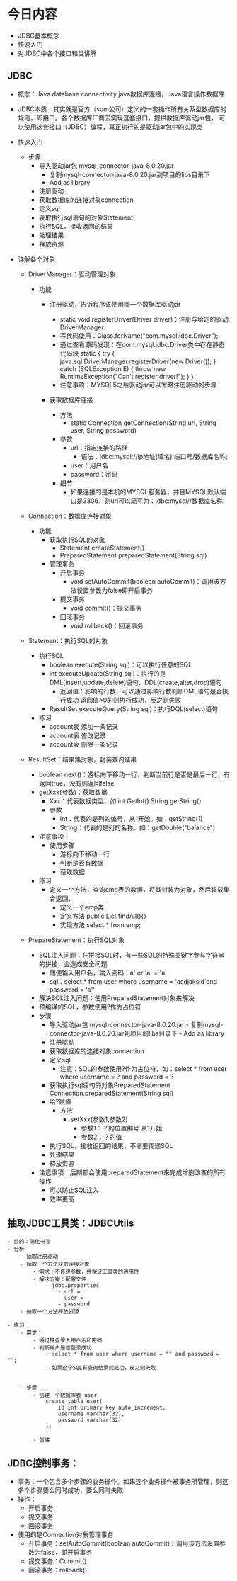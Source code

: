 # 今日内容
- JDBC基本概念
- 快速入门
- 对JDBC中各个接口和类讲解

## JDBC
- 概念：Java database connectivity java数据库连接，Java语言操作数据库
- JDBC本质：其实就是官方（sum公司）定义的一套操作所有关系型数据库的规则，即接口。各个数据库厂商去实现这套接口，提供数据库驱动jar包，
  可以使用这套接口（JDBC）编程，真正执行的是驱动jar包中的实现类
  
- 快速入门
    - 步骤
        - 导入驱动jar包 mysql-connector-java-8.0.20.jar
            - 复制mysql-connector-java-8.0.20.jar到项目的libs目录下
            - Add as library
        - 注册驱动
        - 获取数据库的连接对象connection
        - 定义sql
        - 获取执行sql语句的对象Statement
        - 执行SQL，接收返回的结果
        - 处理结果
        - 释放资源
- 详解各个对象
    - DriverManager：驱动管理对象
        - 功能
            - 注册驱动，告诉程序该使用哪一个数据库驱动jar
                - static void registerDriver(Driver driver)：注册与给定的驱动DriverManager
                - 写代码使用：Class.forName("com.mysql.jdbc.Driver");
                - 通过查看源码发现：在com.mysql.jdbc.Driver类中存在静态代码块
                    static {
                    try {
                        java.sql.DriverManager.registerDriver(new Driver());
                    } catch (SQLException E) {
                        throw new RuntimeException("Can't register driver!");
                        }
                    }
                - 注意事项：MYSQL5之后驱动jar可以省略注册驱动的步骤
                    
            - 获取数据库连接
                - 方法
                     - static Connection getConnection(String url, String user, String password)
                - 参数
                    - url：指定连接的路径
                        - 语法：jdbc:mysql://ip地址(域名):端口号/数据库名称;
                    - user：用户名
                    - password：密码
                - 细节
                    - 如果连接的是本机的MYSQL服务器，并且MYSQL默认端口是3306，则url可以简写为：jdbc:mysql//数据库名称
                    
    - Connection：数据库连接对象
        - 功能
            - 获取执行SQL的对象
                - Statement createStatement()
                - PreparedStatement preparedStatement(String sql)
            - 管理事务
                - 开启事务
                    - void setAutoCommit(boolean autoCommit)：调用该方法设置参数为false即开启事务
                - 提交事务
                    - void commit()：提交事务
                - 回滚事务
                    - void rollback()：回滚事务

    - Statement：执行SQL的对象
        - 执行SQL
            - boolean execute(String sql)：可以执行任意的SQL
            - int executeUpdate(String sql)：执行的是DML(insert,update,delete)语句、DDL(create,alter,drop)语句
                - 返回值：影响的行数，可以通过影响行数判断DML语句是否执行成功 返回值>0的则执行成功，反之则失败
            - ResultSet executeQuery(String sql)：执行DQL(select)语句
        - 练习
            - account表 添加一条记录
            - account表 修改记录
            - account表 删除一条记录 
            
    - ResultSet：结果集对象，封装查询结果
        - boolean next()：游标向下移动一行，判断当前行是否是最后一行，有返回true，没有则返回false
        - getXxx(参数)：获取数据
            - Xxx：代表数据类型，如 int GetInt() String getString()
            - 参数
                - int：代表的是列的编号，从1开始。如：getString(1)
                - String：代表的是列的名称。如：getDouble("balance")
        - 注意事项：
            - 使用步骤
                - 游标向下移动一行
                - 判断是否有数据
                - 获取数据
        - 练习
            - 定义一个方法，查询emp表的数据，将其封装为对象，然后装载集合返回，
                - 定义一个emp类
                - 定义方法 public List<Emp> findAll(){}
                - 实现方法 select * from emp;
                
    - PrepareStatement：执行SQL对象
        - SQL注入问题：在拼接SQL时，有一些SQL的特殊关键字参与字符串的拼接，会造成安全问题
            - 随便输入用户名，输入密码：a' or 'a' = 'a
            - sql：select * from user where username = 'asdjaksjd'and password = 'a''
        - 解决SQL注入问题：使用PreparedStatement对象来解决
        - 预编译的SQL，参数使用?作为占位符
        - 步骤
            - 导入驱动jar包 mysql-connector-java-8.0.20.jar
                    - 复制mysql-connector-java-8.0.20.jar到项目的libs目录下
                    - Add as library
            - 注册驱动
            - 获取数据库的连接对象connection
            - 定义sql
                - 注意：SQL的参数使用?作为占位符，如：select * from user where username = ? and password = ?
            - 获取执行sql语句的对象PreparedStatement Connection.preparedStatement(String sql)
            - 给?赋值
                - 方法
                    - setXxx(参数1,参数2)
                        - 参数1：？的位置编号 从1开始
                        - 参数2：？的值
            - 执行SQL，接收返回的结果，不需要传递SQL
            - 处理结果
            - 释放资源
        - 注意事项：后期都会使用preparedStatement来完成增删改查的所有操作
            - 可以防止SQL注入
            - 效率更高
    
## 抽取JDBC工具类：JDBCUtils
    - 目的：简化书写
    - 分析
        - 抽取注册驱动
        - 抽取一个方法获取连接对象
            - 需求：不传递参数，并保证工具类的通用性
            - 解决方案：配置文件
                - jdbc.properties
                    - url = 
                    - user = 
                    - password
        - 抽取一个方法释放资源
        
    - 练习
        - 需求：
            - 通过键盘录入用户名和密码
            - 判断用户是否登录成功
                - select * from user where username = "" and password = "";
                - 如果这个SQL有查询结果则成功，反之则失败
                
        
        - 步骤
            - 创建一个数据库表 user
                create table user(
                    id int primary key auto_increment,
                    username varchar(32),
                    password varchar(32)
                );
            
            - 创建
    
## JDBC控制事务：
- 事务：一个包含多个步骤的业务操作。如果这个业务操作被事务所管理，则这多个步骤要么同时成功，要么同时失败
- 操作：
    - 开启事务
    - 提交事务
    - 回滚事务
- 使用的是Connection对象管理事务
    - 开启事务：setAutoCommit(boolean autoCommit)：调用该方法设置参数为false，即开启事务
    - 提交事务：Commit()
    - 回滚事务：rollback()